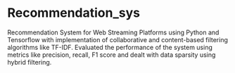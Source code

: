 # Recommendation_sys
Recommendation System for Web Streaming Platforms using Python and Tensorflow with implementation of collaborative and content-based filtering algorithms like TF-IDF.
Evaluated the performance of the system using metrics like precision, recall, F1 score and dealt with data sparsity using hybrid filtering.
